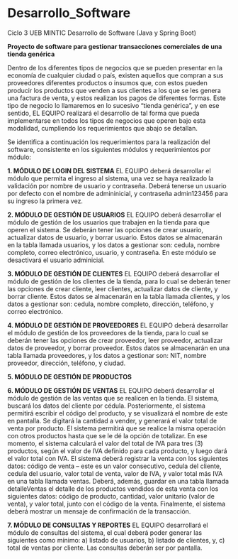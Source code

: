 # Desarrollo_Software
Ciclo 3 UEB MINTIC Desarrollo de Software (Java y Spring Boot)

**Proyecto de software para gestionar transacciones comerciales de una tienda genérica**

Dentro de los diferentes tipos de negocios que se pueden presentar en la economía de cualquier ciudad o país, existen aquellos que compran a sus proveedores diferentes productos o insumos que, con estos pueden producir los productos que venden a sus clientes a los que se les genera una factura de venta, y estos realizan los pagos de diferentes formas. Este tipo de negocio lo llamaremos en lo sucesivo “tienda genérica”, y en ese sentido, EL EQUIPO realizará el desarrollo de tal forma que pueda implementarse en todos los tipos de negocios que operen bajo esta modalidad, cumpliendo los requerimientos que abajo se detallan.

Se identifica a continuación los requerimientos para la realización del software, consistente en los siguientes módulos y requerimientos por módulo:

**1. MÓDULO DE LOGIN DEL SISTEMA**
EL EQUIPO deberá desarrollar el módulo que permita el ingreso al sistema, una vez se haya realizado la validación por nombre de usuario y contraseña. Deberá tenerse un usuario por defecto con el nombre de admininicial, y contraseña admin123456 para su ingreso la primera vez.

**2. MÓDULO DE GESTIÓN DE USUARIOS**
EL EQUIPO deberá desarrollar el módulo de gestión de los usuarios que trabajen en la tienda para que operen el sistema. Se deberán tener las opciones de crear usuario, actualizar datos de usuario, y borrar usuario. Estos datos se almacenarán en la tabla llamada usuarios, y los datos a gestionar son: cedula, nombre completo, correo electrónico, usuario, y contraseña. En este módulo se desactivará el usuario adminicial.

**3. MÓDULO DE GESTIÓN DE CLIENTES**
EL EQUIPO deberá desarrollar el módulo de gestión de los clientes de la tienda, para lo cual se deberán tener las opciones de crear cliente, leer clientes, actualizar datos de cliente, y borrar cliente. Estos datos se almacenarán en la tabla llamada clientes, y los datos a gestionar son: cedula, nombre completo, dirección, teléfono, y correo electrónico.

**4. MÓDULO DE GESTIÓN DE PROVEEDORES**
EL EQUIPO deberá desarrollar el módulo de gestión de los proveedores de la tienda, para lo cual se deberán tener las opciones de crear proveedor, leer proveedor, actualizar datos de proveedor, y borrar proveedor. Estos datos se almacenarán en una tabla llamada proveedores, y los datos a gestionar son: NIT, nombre proveedor, dirección, teléfono, y ciudad.

**5. MÓDULO DE GESTIÓN DE PRODUCTOS**

**6. MÓDULO DE GESTIÓN DE VENTAS**
EL EQUIPO deberá desarrollar el módulo de gestión de las ventas que se realicen en la tienda. El sistema, buscará los datos del cliente por cédula. Posteriormente, el sistema permitirá escribir el código del producto, y se visualizará el nombre de este en pantalla. Se digitará la cantidad a vender, y generará el valor total de venta por producto. El sistema permitirá que se realice la misma operación con otros productos hasta que se le dé la opción de totalizar. En ese momento, el sistema calculará el valor del total de IVA para tres (3) productos, según el valor de IVA definido para cada producto, y luego dará el valor total con IVA.
El sistema deberá registrar la venta con los siguientes datos: código de venta – este es un valor consecutivo, cedula del cliente, cedula del usuario, valor total de venta, valor de IVA, y valor total más IVA en una tabla llamada ventas. Deberá, además, guardar en una tabla llamada detalleVentas el detalle de los productos vendidos de esta venta con los siguientes datos: código de producto, cantidad, valor unitario (valor de venta), y valor total, junto con el código de la venta. Finalmente, el sistema deberá mostrar un mensaje de confirmación de la transacción.

**7. MÓDULO DE CONSULTAS Y REPORTES**
EL EQUIPO desarrollará el módulo de consultas del sistema, el cual deberá poder generar las siguientes como mínimo: a) listado de usuarios, b) listado de clientes, y, c) total de ventas por cliente. Las consultas deberán ser por pantalla.
